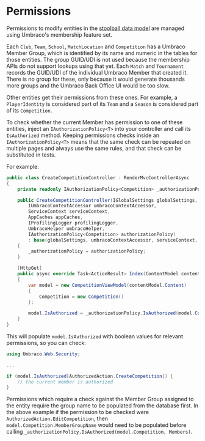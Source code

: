 # Permissions

Permissions to modify entities in the [stoolball data model](DataModel.md) are managed using Umbraco's membership feature set.

Each `Club`, `Team`, `School`, `MatchLocation` and `Competition` has a Umbraco Member Group, which is identified by its name and numeric in the tables for those entities. The group GUID/UDI is not used because the membership APIs do not support lookups using that yet. Each `Match` and `Tournament` records the GUID/UDI of the individual Umbraco Member that created it. There is no group for these, only because it would generate thousands more groups and the Umbraco Back Office UI would be too slow.

Other entities get their permissions from these ones. For example, a `PlayerIdentity` is considered part of its `Team` and a `Season` is considered part of its `Competition`.

To check whether the current Member has permission to one of these entities, inject an `IAuthorizationPolicy<T>` into your controller and call its `IsAuthorized` method. Keeping permissions checks inside an `IAuthorizationPolicy<T>` means that the same check can be repeated on multiple pages and always use the same rules, and that check can be substituted in tests.

For example:

```csharp
public class CreateCompetitionController : RenderMvcControllerAsync
{
    private readonly IAuthorizationPolicy<Competition> _authorizationPolicy;

    public CreateCompetitionController(IGlobalSettings globalSettings,
        IUmbracoContextAccessor umbracoContextAccessor,
        ServiceContext serviceContext,
        AppCaches appCaches,
        IProfilingLogger profilingLogger,
        UmbracoHelper umbracoHelper,
        IAuthorizationPolicy<Competition> authorizationPolicy)
        : base(globalSettings, umbracoContextAccessor, serviceContext, appCaches, profilingLogger, umbracoHelper)
    {
        _authorizationPolicy = authorizationPolicy;
    }

    [HttpGet]
    public async override Task<ActionResult> Index(ContentModel contentModel)
    {
        var model = new CompetitionViewModel(contentModel.Content)
        {
            Competition = new Competition()
        };

        model.IsAuthorized = _authorizationPolicy.IsAuthorized(model.Competition, Members);
    }
}
```

This will populate `model.IsAuthorized` with boolean values for relevant permissions, so you can check:

```csharp
using Umbraco.Web.Security;

...

if (model.IsAuthorized[AuthorizedAction.CreateCompetition]) {
    // the current member is authorized
}
```

Permissions which require a check against the Member Group assigned to the entity require the group name to be populated from the database first. In the above example if the permission to be checked were `AuthorizedAction.EditCompetition`, then `model.Competition.MemberGroupName` would need to be populated before calling `_authorizationPolicy.IsAuthorized(model.Competition, Members)`.
